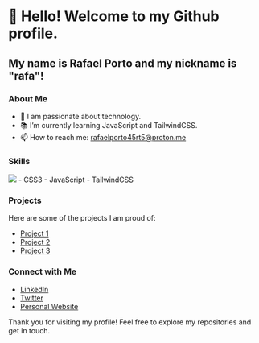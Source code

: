 # 👋 Hello! Welcome to my Github profile.

## My name is Rafael Porto and my nickname is "rafa"!

### About Me
- 🌟 I am passionate about technology.
- 📚 I’m currently learning JavaScript and TailwindCSS.
- 📫 How to reach me: rafaelporto45rt5@proton.me

### Skills

<img src="https://cdn.jsdelivr.net/gh/devicons/devicon@latest/icons/html5/html5-original.svg" />
- CSS3
- JavaScript
- TailwindCSS

### Projects
Here are some of the projects I am proud of:

- [Project 1](link_to_project_1)
- [Project 2](link_to_project_2)
- [Project 3](link_to_project_3)

### Connect with Me
- [LinkedIn](link_to_linkedin)
- [Twitter](link_to_twitter)
- [Personal Website](link_to_website)

Thank you for visiting my profile! Feel free to explore my repositories and get in touch.
